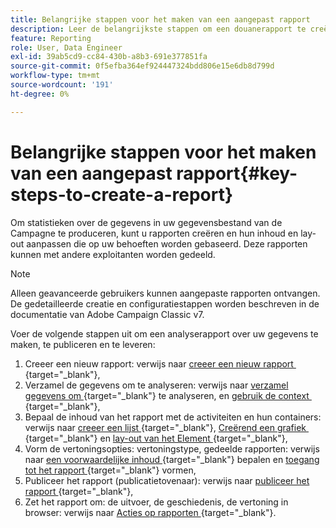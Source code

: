 ```yaml
---
title: Belangrijke stappen voor het maken van een aangepast rapport
description: Leer de belangrijkste stappen om een douanerapport te creëren
feature: Reporting
role: User, Data Engineer
exl-id: 39ab5cd9-cc84-430b-a8b3-691e377851fa
source-git-commit: 0f5efba364ef924447324bdd806e15e6db8d799d
workflow-type: tm+mt
source-wordcount: '191'
ht-degree: 0%

---
```


# Belangrijke stappen voor het maken van een aangepast rapport{#key-steps-to-create-a-report}

Om statistieken over de gegevens in uw gegevensbestand van de Campagne te produceren, kunt u rapporten creëren en hun inhoud en lay-out aanpassen die op uw behoeften worden gebaseerd. Deze rapporten kunnen met andere exploitanten worden gedeeld.

>[!NOTE]
>
>Alleen geavanceerde gebruikers kunnen aangepaste rapporten ontvangen. De gedetailleerde creatie en configuratiestappen worden beschreven in de documentatie van Adobe Campaign Classic v7.

Voer de volgende stappen uit om een analyserapport over uw gegevens te maken, te publiceren en te leveren:

1. Creeer een nieuw rapport: verwijs naar [&#x200B; creeer een nieuw rapport &#x200B;](https://experienceleague.adobe.com/docs/campaign-classic/using/reporting/creating-new-reports/creating-a-new-report.html?lang=nl-NL){target="_blank"},
1. Verzamel de gegevens om te analyseren: verwijs naar [&#x200B; verzamel gegevens om &#x200B;](https://experienceleague.adobe.com/docs/campaign-classic/using/reporting/creating-new-reports/collecting-data-to-analyze.html?lang=nl-NL){target="_blank"} te analyseren, en [&#x200B; gebruik de context &#x200B;](https://experienceleague.adobe.com/docs/campaign-classic/using/reporting/creating-new-reports/collecting-data-to-analyze.html?lang=nl-NL){target="_blank"},
1. Bepaal de inhoud van het rapport met de activiteiten en hun containers: verwijs naar [&#x200B; creeer een lijst &#x200B;](https://experienceleague.adobe.com/docs/campaign-classic/using/reporting/creating-new-reports/creating-a-table.html?lang=nl-NL){target="_blank"}, [&#x200B; Creërend een grafiek &#x200B;](https://experienceleague.adobe.com/docs/campaign-classic/using/reporting/creating-new-reports/creating-a-chart.html?lang=nl-NL){target="_blank"} en [&#x200B; lay-out van het Element &#x200B;](https://experienceleague.adobe.com/docs/campaign-classic/using/reporting/creating-new-reports/element-layout.html?lang=nl-NL){target="_blank"},
1. Vorm de vertoningsopties: vertoningstype, gedeelde rapporten: verwijs naar [&#x200B; een voorwaardelijke inhoud &#x200B;](https://experienceleague.adobe.com/docs/campaign-classic/using/reporting/creating-new-reports/defining-a-conditional-content.html?lang=nl-NL){target="_blank"} bepalen en [&#x200B; toegang tot het rapport &#x200B;](https://experienceleague.adobe.com/docs/campaign-classic/using/reporting/creating-new-reports/configuring-access-to-the-report.html?lang=nl-NL){target="_blank"} vormen,
1. Publiceer het rapport (publicatietovenaar): verwijs naar [&#x200B; publiceer het rapport &#x200B;](https://experienceleague.adobe.com/docs/campaign-classic/using/reporting/creating-new-reports/configuring-access-to-the-report.html?lang=nl-NL#publishing-the-report){target="_blank"},
1. Zet het rapport om: de uitvoer, de geschiedenis, de vertoning in browser: verwijs naar [&#x200B; Acties op rapporten &#x200B;](https://experienceleague.adobe.com/docs/campaign-classic/using/reporting/creating-new-reports/actions-on-reports.html?lang=nl-NL){target="_blank"}.
